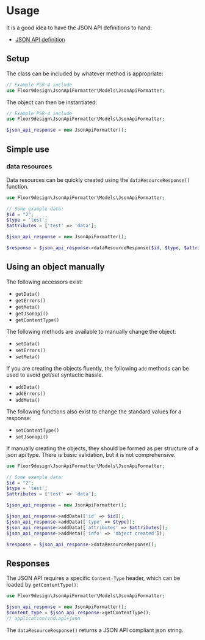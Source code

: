 # Usage

It is a good idea to have the JSON API definitions to hand:

* [JSON API definition](https://jsonapi.org/format/)

## Setup

The class can be included by whatever method is appropriate:

```php
// Example PSR-4 include
use Floor9design\JsonApiFormatter\Models\JsonApiFormatter;
```
The object can then be instantiated:

```php
// Example PSR-4 include
use Floor9design\JsonApiFormatter\Models\JsonApiFormatter;

$json_api_response = new JsonApiFormatter();
```

## Simple use

### data resources

Data resources can be quickly created using the `dataResourceResponse()` function.

```php
use Floor9design\JsonApiFormatter\Models\JsonApiFormatter;

// Some example data:
$id = "2"; 
$type = 'test';
$attributes = ['test' => 'data'];

$json_api_response = new JsonApiFormatter();

$response = $json_api_response->dataResourceResponse($id, $type, $attributes);
```

## Using an object manually

The following accessors exist:

* `getData()`
* `getErrors()`
* `getMeta()`
* `getJsonapi()`
* `getContentType()`

The following methods are available to manually change the object:

* `setData()`
* `setErrors()`
* `setMeta()`

If you are creating the objects fluently, the following `add` methods can be used to avoid get/set syntactic hassle.

* `addData()` 
* `addErrors()`
* `addMeta()`

The following functions also exist to change the standard values for a response:

* `setContentType()` 
* `setJsonapi()` 

If manually creating the objects, they should be formed as per structure of a json api type.
There is basic validation, but it is not comprehensive.

```php
use Floor9design\JsonApiFormatter\Models\JsonApiFormatter;

// Some example data:
$id = "2"; 
$type = 'test';
$attributes = ['test' => 'data'];

$json_api_response = new JsonApiFormatter();

$json_api_response->addData(['id' => $id]);
$json_api_response->addData(['type' => $type]);
$json_api_response->addData(['attributes' => $attributes]);
$json_api_response->addMeta(['info' => 'object created']);

$response = $json_api_response->dataResourceResponse();

```

## Responses

The JSON API requires a specific `Content-Type` header, which can be loaded by `getContentType()`:

```php
use Floor9design\JsonApiFormatter\Models\JsonApiFormatter;

$json_api_response = new JsonApiFormatter();
$content_type = $json_api_response->getContentType();
// application/vnd.api+json
```

The `dataResourceResponse()` returns a JSON API compliant json string.